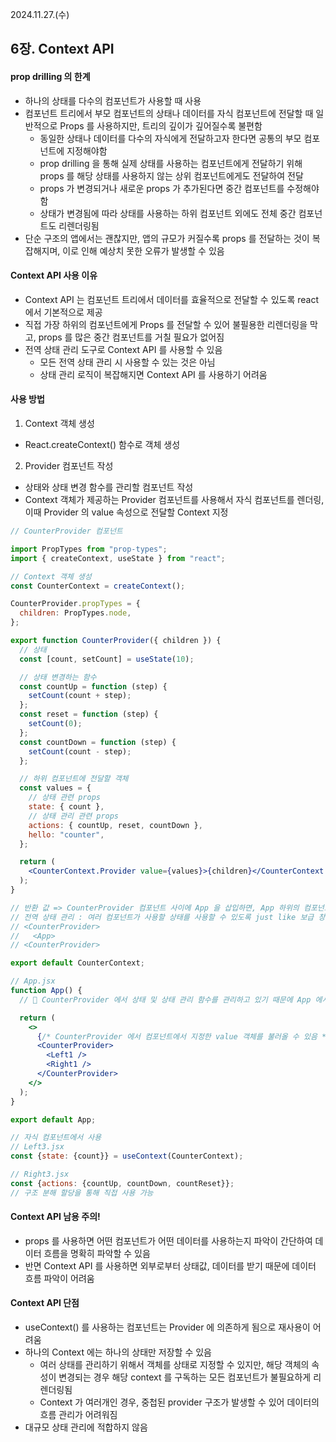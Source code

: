 2024.11.27.(수)

## 6장. Context API

#### prop drilling 의 한계

- 하나의 상태를 다수의 컴포넌트가 사용할 때 사용
- 컴포넌트 트리에서 부모 컴포넌트의 상태나 데이터를 자식 컴포넌트에 전달할 때 일반적으로 Props 를 사용하지만, 트리의 깊이가 깊어질수록 불편함
  - 동일한 상태나 데이터를 다수의 자식에게 전달하고자 한다면 공통의 부모 컴포넌트에 지정해야함
  - prop drilling 을 통해 실제 상태를 사용하는 컴포넌트에게 전달하기 위해 props 를 해당 상태를 사용하지 않는 상위 컴포넌트에게도 전달하여 전달
  - props 가 변경되거나 새로운 props 가 추가된다면 중간 컴포넌트를 수정해야함
  - 상태가 변경됨에 따라 상태를 사용하는 하위 컴포넌트 외에도 전체 중간 컴포넌트도 리렌더링됨
- 단순 구조의 앱에서는 괜찮지만, 앱의 규모가 커질수록 props 를 전달하는 것이 복잡해지며, 이로 인해 예상치 못한 오류가 발생할 수 있음

#### Context API 사용 이유

- Context API 는 컴포넌트 트리에서 데이터를 효율적으로 전달할 수 있도록 react 에서 기본적으로 제공
- 직접 가장 하위의 컴포넌트에게 Props 를 전달할 수 있어 불필용한 리렌더링을 막고, props 를 많은 중간 컴포넌트를 거칠 필요가 없어짐
- 전역 상태 관리 도구로 Context API 를 사용할 수 있음
  - 모든 전역 상태 관리 시 사용할 수 있는 것은 아님
  - 상태 관리 로직이 복잡해지면 Context API 를 사용하기 어려움

#### 사용 방법

1. Context 객체 생성

- React.createContext() 함수로 객체 생성

2. Provider 컴포넌트 작성

- 상태와 상태 변경 함수를 관리할 컴포넌트 작성
- Context 객체가 제공하는 Provider 컴포넌트를 사용해서 자식 컴포넌트를 렌더링, 이때 Provider 의 value 속성으로 전달할 Context 지정

```jsx
// CounterProvider 컴포넌트

import PropTypes from "prop-types";
import { createContext, useState } from "react";

// Context 객체 생성
const CounterContext = createContext();

CounterProvider.propTypes = {
  children: PropTypes.node,
};

export function CounterProvider({ children }) {
  // 상태
  const [count, setCount] = useState(10);

  // 상태 변경하는 함수
  const countUp = function (step) {
    setCount(count + step);
  };
  const reset = function (step) {
    setCount(0);
  };
  const countDown = function (step) {
    setCount(count - step);
  };

  // 하위 컴포넌트에 전달할 객체
  const values = {
    // 상태 관련 props
    state: { count },
    // 상태 관리 관련 props
    actions: { countUp, reset, countDown },
    hello: "counter",
  };

  return (
    <CounterContext.Provider value={values}>{children}</CounterContext.Provider>
  );
}

// 반환 값 => CounterProvider 컴포넌트 사이에 App 을 삽입하면, App 하위의 컴포넌트가 모두 value 를 사용할 수 있음
// 전역 상태 관리 : 여러 컴포넌트가 사용할 상태를 사용할 수 있도록 just like 보급 창고
// <CounterProvider>
//   <App>
// <CounterProvider>

export default CounterContext;

// App.jsx
function App() {
  // 🚨 CounterProvider 에서 상태 및 상태 관리 함수를 관리하고 있기 때문에 App 에서 상태 관리 불필요

  return (
    <>
      {/* CounterProvider 에서 컴포넌트에서 지정한 value 객체를 불러올 수 있음 */}
      <CounterProvider>
        <Left1 />
        <Right1 />
      </CounterProvider>
    </>
  );
}

export default App;

// 자식 컴포넌트에서 사용
// Left3.jsx
const {state: {count}} = useContext(CounterContext);

// Right3.jsx
const {actions: {countUp, countDown, countReset}};
// 구조 분해 할당을 통해 직접 사용 가능
```

#### Context API 남용 주의!

- props 를 사용하면 어떤 컴포넌트가 어떤 데이터를 사용하는지 파악이 간단하여 데이터 흐름을 명확히 파악할 수 있음
- 반면 Context API 를 사용하면 외부로부터 상태값, 데이터를 받기 때문에 데이터 흐름 파악이 어려움

#### Context API 단점

- useContext() 를 사용하는 컴포넌트는 Provider 에 의존하게 됨으로 재사용이 어려움
- 하나의 Context 에는 하나의 상태만 저장할 수 있음
  - 여러 상태를 관리하기 위해서 객체를 상태로 지정할 수 있지만, 해당 객체의 속성이 변경되는 경우 해당 context 를 구독하는 모든 컴포넌트가 불필요하게 리렌더링됨
  - Context 가 여러개인 경우, 중첩된 provider 구조가 발생할 수 있어 데이터의 흐름 관리가 어려워짐
- 대규모 상태 관리에 적합하지 않음
